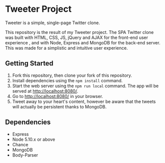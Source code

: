 # Tweeter Project

Tweeter is a simple, single-page Twitter clone.

This repository is the result of my Tweeter project. The SPA Twitter clone was built with HTML, CSS, JS, jQuery and AJAX for the front-end user experience , and with Node, Express and MongoDB for the back-end server. This was made for a simplistic and intuitive user experience.

## Getting Started

1. Fork this repository, then clone your fork of this repository.
2. Install dependencies using the `npm install` command.
3. Start the web server using the `npm run local` command. The app will be served at <http://localhost:8080/>.
4. Go to <http://localhost:8080/> in your browser.
5. Tweet away to your heart's content, however be aware that the tweets will actually be persistent thanks to MongoDB.

## Dependencies

- Express
- Node 5.10.x or above
- Chance
- MongoDB
- Body-Parser
